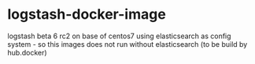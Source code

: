 # logstash-docker-image
logstash beta 6 rc2 on base of centos7 using elasticsearch as config system - so this images does not run without elasticsearch (to be build by hub.docker)
